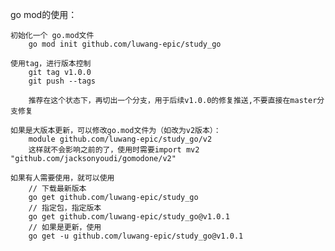 go mod的使用：

    初始化一个 go.mod文件
        go mod init github.com/luwang-epic/study_go

    使用tag，进行版本控制
        git tag v1.0.0
        git push --tags

        推荐在这个状态下，再切出一个分支，用于后续v1.0.0的修复推送,不要直接在master分支修复

    如果是大版本更新，可以修改go.mod文件为（如改为v2版本）：
        module github.com/luwang-epic/study_go/v2
        这样就不会影响之前的了，使用时需要import mv2 "github.com/jacksonyoudi/gomodone/v2"

    如果有人需要使用，就可以使用
        // 下载最新版本
        go get github.com/luwang-epic/study_go
        // 指定包，指定版本
        go get github.com/luwang-epic/study_go@v1.0.1
        // 如果是更新，使用
        go get -u github.com/luwang-epic/study_go@v1.0.1